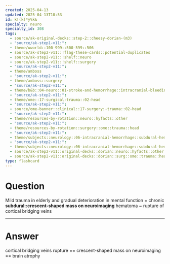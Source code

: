 ```yaml
---
created: 2025-04-13
updated: 2025-04-13T10:53
id: k!(k)*y%k&
specialty: neuro
specialty_id: 308
tags:
  - source/ak-original-decks::step-2::cheesy-dorian-(m3)
  - "source/ak-step1-v11:": 
  - theme/uworld::100-999::500-599::506
  - source/ak-step2-v11::!flag-these-cards::potential-duplicates
  - source/ak-step2-v11::!shelf::neuro
  - source/ak-step2-v11::!shelf::surgery
  - "source/ak-step2-v11:": 
  - theme/amboss
  - "source/ak-step2-v11:": 
  - theme/amboss::surgery
  - "source/ak-step2-v11:": 
  - theme/b&b::04-neuro::01-stroke-and-hemorrhage::intracranial-bleeding
  - "source/ak-step2-v11:": 
  - theme/ome::17-surgical-trauma::02-head
  - "source/ak-step2-v11:": 
  - source/ome-banner::clinical::17-surgery:-trauma::02-head
  - "source/ak-step2-v11:": 
  - theme/resources-by-rotation::neuro::hyfacts::other
  - "source/ak-step2-v11:": 
  - theme/resources-by-rotation::surgery::ome::trauma::head
  - "source/ak-step2-v11:": 
  - theme/subjects::neurology::06-intracranial-hemorrhage::subdural-hematoma
  - "source/ak-step2-v11:": 
  - theme/subjects::neurology::06-intracranial-hemorrhage::subdural-hematoma::pathophysiology
  - source/ak-step2-v11::original-decks::dorian::neuro::hyfacts::other
  - source/ak-step2-v11::original-decks::dorian::surg::ome::trauma::head"
type: flashcard
---
```


# Question
Mild trauma in elderly and gradual deterioration in mental function = chronic **subdural::crescent-shaped mass on neuroimaging** hematoma ~ rupture of cortical bridging veins

---

# Answer
cortical bridging veins rupture == crescent-shaped mass on neuroimaging == brain atrophy